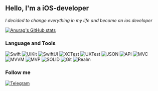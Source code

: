 ## **Hello, I'm a iOS-developer**
 *I decided to change everything in my life and become an ios developer*

 [![Anurag's GitHub stats](https://github-readme-stats.vercel.app/api?username=KonstantinShmondrik&hide=stars,issues&show_icons=true&theme=merko)](https://github.com/anuraghazra/github-readme-stats)

 ### Language and Tools

![Swift](https://img.shields.io/badge/Swift-424242?style=for-the-badge&logo=swift)
![UIKit](https://img.shields.io/badge/UIKit-424242?style=for-the-badge&logo=UIKit)
![SwiftUI](https://img.shields.io/badge/SwiftUI-424242?style=for-the-badge&logo=SwiftUI)
![XCTest](https://img.shields.io/badge/XCTest-424242?style=for-the-badge&logo=XCTest)
![UXTest](https://img.shields.io/badge/UXTest-424242?style=for-the-badge&logo=UXTest)
![JSON](https://img.shields.io/badge/JSON-424242?style=for-the-badge&logo=JSON)
![API](https://img.shields.io/badge/API-424242?style=for-the-badge&logo=API)
![MVC](https://img.shields.io/badge/MVC-424242?style=for-the-badge&logo=MVC)
![MVVM](https://img.shields.io/badge/MVVM-424242?style=for-the-badge&logo=MVVM)
![MVP](https://img.shields.io/badge/MVP-424242?style=for-the-badge&logo=MVP)
![SOLID](https://img.shields.io/badge/SOLID-424242?style=for-the-badge&logo=SOLID)
![Git](https://img.shields.io/badge/Git-424242?style=for-the-badge&logo=Git)
![Realm](https://img.shields.io/badge/Realm-424242?style=for-the-badge&logo=Realm)
### Follow me
[![Telegram](https://img.shields.io/badge/Telegram-white?style=for-the-badge&logo=Telegram)](https://t.me/KShmond)

